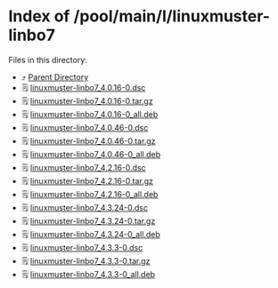 
# Index of /pool/main/l/linuxmuster-linbo7
Files in this directory:
- ⤴ [Parent Directory](../)
- 🗒 [linuxmuster-linbo7_4.0.16-0.dsc](linuxmuster-linbo7_4.0.16-0.dsc)
- 🗒 [linuxmuster-linbo7_4.0.16-0.tar.gz](linuxmuster-linbo7_4.0.16-0.tar.gz)
- 🗒 [linuxmuster-linbo7_4.0.16-0_all.deb](linuxmuster-linbo7_4.0.16-0_all.deb)
- 🗒 [linuxmuster-linbo7_4.0.46-0.dsc](linuxmuster-linbo7_4.0.46-0.dsc)
- 🗒 [linuxmuster-linbo7_4.0.46-0.tar.gz](linuxmuster-linbo7_4.0.46-0.tar.gz)
- 🗒 [linuxmuster-linbo7_4.0.46-0_all.deb](linuxmuster-linbo7_4.0.46-0_all.deb)
- 🗒 [linuxmuster-linbo7_4.2.16-0.dsc](linuxmuster-linbo7_4.2.16-0.dsc)
- 🗒 [linuxmuster-linbo7_4.2.16-0.tar.gz](linuxmuster-linbo7_4.2.16-0.tar.gz)
- 🗒 [linuxmuster-linbo7_4.2.16-0_all.deb](linuxmuster-linbo7_4.2.16-0_all.deb)
- 🗒 [linuxmuster-linbo7_4.3.24-0.dsc](linuxmuster-linbo7_4.3.24-0.dsc)
- 🗒 [linuxmuster-linbo7_4.3.24-0.tar.gz](linuxmuster-linbo7_4.3.24-0.tar.gz)
- 🗒 [linuxmuster-linbo7_4.3.24-0_all.deb](linuxmuster-linbo7_4.3.24-0_all.deb)
- 🗒 [linuxmuster-linbo7_4.3.3-0.dsc](linuxmuster-linbo7_4.3.3-0.dsc)
- 🗒 [linuxmuster-linbo7_4.3.3-0.tar.gz](linuxmuster-linbo7_4.3.3-0.tar.gz)
- 🗒 [linuxmuster-linbo7_4.3.3-0_all.deb](linuxmuster-linbo7_4.3.3-0_all.deb)
